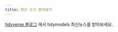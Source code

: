 ```yaml
---
title: 최신 소식 받아보기
---
```


<a href="https://www.tidyverse.org/tags/tidymodels/" target="_blank">tidyverse 블로그</a> 에서 tidymodels 최신뉴스를 받아보세요.

   

